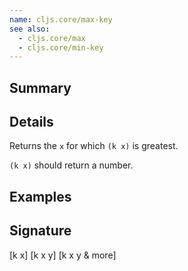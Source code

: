 ```yaml
---
name: cljs.core/max-key
see also:
  - cljs.core/max
  - cljs.core/min-key
---
```


## Summary

## Details

Returns the `x` for which `(k x)` is greatest.

`(k x)` should return a number.

## Examples

## Signature
[k x]
[k x y]
[k x y & more]
